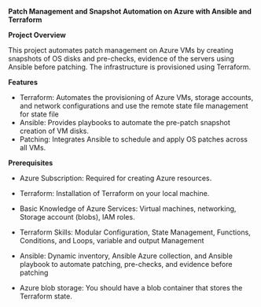 **Patch Management and Snapshot Automation on Azure with Ansible and Terraform**

**Project Overview**

This project automates patch management on Azure VMs by creating snapshots of OS disks  and pre-checks, evidence of the servers using Ansible before patching. The infrastructure is provisioned using Terraform.

**Features**
* Terraform: Automates the provisioning of Azure VMs, storage accounts, and network configurations
and use the remote state file management for state file
* Ansible: Provides playbooks to automate the pre-patch snapshot creation of VM disks.
* Patching: Integrates Ansible to schedule and apply OS patches across all VMs.

**Prerequisites**

* Azure Subscription: Required for creating Azure resources.

* Terraform: Installation of Terraform on your local machine.

* Basic Knowledge of Azure Services: Virtual machines, networking, Storage account (blobs), IAM roles.

* Terraform Skills: Modular Configuration, State Management, Functions, Conditions, and Loops, variable and output Management

* Ansible: Dynamic inventory, Ansible Azure collection, and Ansible playbook to automate patching, pre-checks, and evidence before patching 

* Azure blob storage: You should have a blob container that stores the Terraform state.
